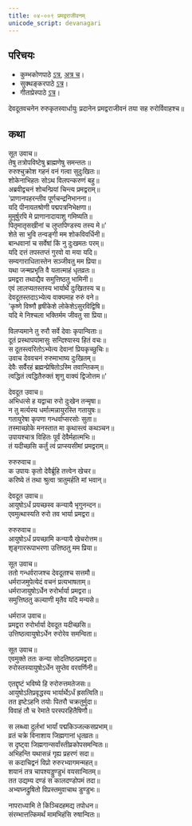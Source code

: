 ```yaml
---
title: ०४-००९ प्रमद्वराजीवनम्
unicode_script: devanagari
---
```


## परिचयः
- कुम्भकोणपाठे [ऽत्र](https://archive.org/details/mahAbhArata-kumbhakoNam/page/n369), [अत्र च](https://sanskritdocuments.org/mirrors/mahabharata/mbhK/mahabharata-k-01-sa.html)।
- सुक्थङ्करपाठे [ऽत्र](http://bombay.indology.info/mahabharata/text/UD/MBh01.txt)।
- गीताप्रेस्पाठे [ऽत्र](https://archive.org/stream/mahabharata01ramauoft#page/564/mode/2up)।


देवदूतवचनेन रुरुकृतस्वार्धायुः प्रदानेन प्रमद्वराजीवनं तया सह रुरोर्विवाहश्च॥  

## कथा

 सूत उवाच॥  
तेषु तत्रोपविष्टेषु ब्राह्मणेषु समन्ततः॥  
रुरुश्चुक्रोश गहनं वनं गत्वा सुदुःखितः॥  
शोकेनाभिहतः सोऽथ विलपन्करुणं बहु॥  
अब्रवीद्वचनं शोचन्प्रियां चिन्त्य प्रमद्वराम्॥  
'प्राणानपहरन्तीव पूर्णचन्द्रनिभानना॥  
यदि पीनायतश्रोणी पद्मपत्रनिभेक्षणा॥  
मुमूर्षुरपि मे प्राणानादायाशु गमिष्यति॥  
पितृमातृसखीनां च लुप्तपिण्डस्य तस्य मे॥'  
शेते सा भुवि तन्वङ्गी मम शोकविवर्धिनी॥  
बान्धवानां च सर्वेषां किं नु दुःखमतः परम्॥  
यदि दत्तं तपस्तप्तं गुरवो वा मया यदि॥  
सम्यगाराधितास्तेन सञ्जीवतु मम प्रिया॥  
यथा जन्मप्रभृति वै यतात्माहं धृतव्रतः॥  
प्रमद्वरा तथाद्यैव समुत्तिष्ठतु भामिनी॥  
एवं लालप्यतस्तस्य भार्यार्थे दुःखितस्य च॥  
देवदूतस्तदाऽभ्येत्य वाक्यमाह रुरुं वने॥  
'कृष्णे विष्णौ हृषीकेशे लोकेशेऽसुरविद्विषि॥  
यदि मे निश्चला भक्तिर्मम जीवतु सा प्रिया॥  

विलप्यमाने तु रुरौ सर्वे देवाः कृपान्विताः॥  
दूतं प्रस्थापयामासुः सन्दिश्यास्य हितं वचः॥  
स दूतस्त्वरितोऽभ्येत्य देवानां प्रियकृच्छुचिः॥  
उवाच देववचनं रुरुमाभाष्य दुःखितम्॥  
देवैः सर्वैरहं ब्रह्मन्प्रेषितोऽस्मि तवान्तिकम्॥  
त्वद्धितं त्वद्धितैरुक्तं शृणु वाक्यं द्विजोत्तम॥'  

 देवदूत उवाच॥  
अभिधत्से ह यद्वाचा रुरो दुःखेन तन्मृषा॥  
न तु मर्त्यस्य धर्मात्मन्नायुरस्ति गतायुषः॥  
गतायुरेषा कृपणा गन्धर्वाप्सरसोः सुता॥  
तस्माच्छोके मनस्तात मा कृथास्त्वं कथञ्चन॥  
उपायश्चात्र विहितः पूर्वं देवैर्महात्मभिः॥  
तं यदीच्छसि कर्तुं त्वं प्राप्स्यसीमां प्रमद्वराम्॥  

 रुरुरुवाच॥  
क उपायः कृतो देवैर्ब्रूहि तत्त्वेन खेचर॥  
करिष्ये तं तथा श्रुत्वा त्रातुमर्हति मां भवान्॥  

 देवदूत उवाच॥  
आयुषोऽर्धं प्रयच्छस्व कन्यायै भृगुनन्दन॥  
एवमुत्थास्यति रुरो तव भार्या प्रमद्वरा॥  

 रुरुरुवाच॥  
आयुषोऽर्धं प्रयच्छामि कन्यायै खेचरोत्तम॥  
शृङ्गाररूपाभरणा उत्तिष्ठतु मम प्रिया॥  

 सूत उवाच॥  
ततो गन्धर्वराजश्च देवदूतश्च सत्तमौ॥  
धर्मराजमुपेत्येदं वचनं प्रत्यभाषताम्॥  
धर्मराजायुषोऽर्धेन रुरोर्भार्या प्रमद्वरा॥  
समुत्तिष्ठतु कल्याणी मृतैव यदि मन्यसे॥  

 धर्मराज उवाच॥  
प्रमद्वरा रुरोर्भार्या देवदूत यदीच्छसि॥  
उत्तिष्ठत्वायुषोऽर्धेन रुरोरेव समन्विता॥  

 सूत उवाच॥  
एवमुक्ते ततः कन्या सोदतिष्ठत्प्रमद्वरा॥  
रुरोस्तस्यायुषोऽर्धेन सुप्तेव वरवर्णिनी॥  

एतद्दृष्टं भविष्ये हि रुरोरुत्तमतेजसः॥  
आयुषोऽतिप्रवृद्धस्य भार्यार्थेऽर्धं ह्रसत्विति॥  
तत इष्टेऽहनि तयोः पितरौ चक्रतुर्मुदा॥  
विवाहं तौ च रेमाते परस्परहितैषिणौ॥  

स लब्ध्वा दुर्लभां भार्यां पद्मकिञ्जल्कसप्रभाम्॥  
व्रतं चक्रे विनाशाय जिह्मगानां धृतव्रतः॥  
स दृष्ट्वा जिह्मगान्सर्वांस्तीव्रकोपसमन्वितः॥  
अभिहन्ति यथासन्नं गृह्य प्रहरणं सदा॥  
स कदाचिद्वनं विप्रो रुरुरभ्यागमन्महत्॥  
शयानं तत्र चापश्यड्डुण्डुभं वयसान्वितम्॥  
तत उद्यम्य दण्डं स कालदण्डोपमं तदा॥  
अभ्यघ्नद्रुषितो विप्रस्तमुवाचाथ डुण्डुभः॥  

नापराध्यामि ते किञ्चिदहमद्य तपोधन॥  
संरम्भात्तत्किमर्थं मामभिहंसि रुषान्वितः॥  

